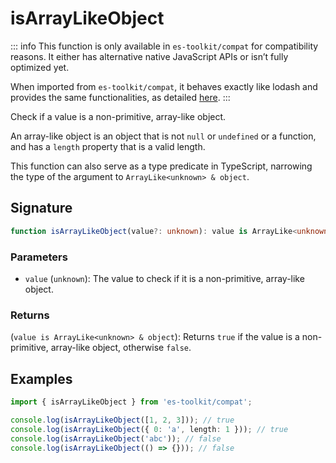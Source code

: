 # isArrayLikeObject

::: info
This function is only available in `es-toolkit/compat` for compatibility reasons. It either has alternative native JavaScript APIs or isn’t fully optimized yet.

When imported from `es-toolkit/compat`, it behaves exactly like lodash and provides the same functionalities, as detailed [here](../../../compatibility.md).
:::

Check if a value is a non-primitive, array-like object.

An array-like object is an object that is not `null` or `undefined` or a function, and has a `length` property that is a valid length.

This function can also serve as a type predicate in TypeScript, narrowing the type of the argument to `ArrayLike<unknown> & object`.

## Signature

```typescript
function isArrayLikeObject(value?: unknown): value is ArrayLike<unknown> & object;
```

### Parameters

- `value` (`unknown`): The value to check if it is a non-primitive, array-like object.

### Returns

(`value is ArrayLike<unknown> & object`): Returns `true` if the value is a non-primitive, array-like object, otherwise `false`.

## Examples

```typescript
import { isArrayLikeObject } from 'es-toolkit/compat';

console.log(isArrayLikeObject([1, 2, 3])); // true
console.log(isArrayLikeObject({ 0: 'a', length: 1 })); // true
console.log(isArrayLikeObject('abc')); // false
console.log(isArrayLikeObject(() => {})); // false
```
